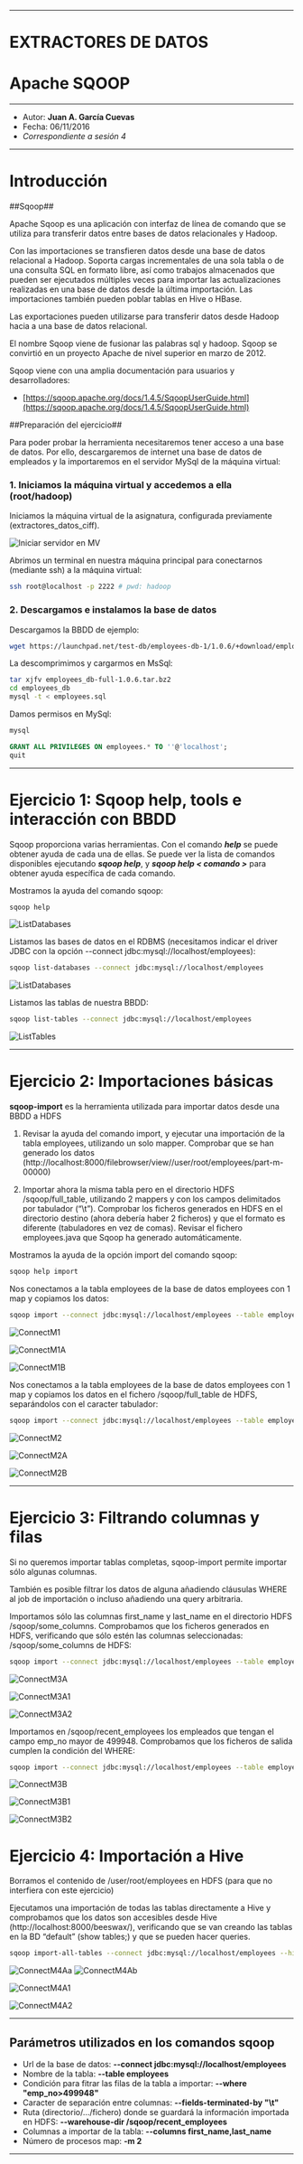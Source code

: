 ***
# EXTRACTORES DE DATOS
# Apache SQOOP
***
- Autor: **Juan A. García Cuevas**
- Fecha: 06/11/2016
- _Correspondiente a sesión 4_

***
# Introducción

##Sqoop##

Apache Sqoop es una aplicación con interfaz de línea de comando que se utiliza para transferir datos entre bases de datos relacionales y Hadoop.

Con las importaciones se transfieren datos desde una base de datos relacional a Hadoop. Soporta cargas incrementales de una sola tabla o de una consulta SQL en formato libre, así como trabajos almacenados que pueden ser ejecutados múltiples veces para importar las actualizaciones realizadas en una base de datos desde la última importación. Las importaciones también pueden poblar tablas en Hive o HBase.

Las exportaciones pueden utilizarse para transferir datos desde Hadoop hacia a una base de datos relacional.

El nombre Sqoop viene de fusionar las palabras sql y hadoop. Sqoop se convirtió en un proyecto Apache de nivel superior en marzo de 2012.

Sqoop viene con una amplia documentación para usuarios y desarrolladores:

- [https://sqoop.apache.org/docs/1.4.5/SqoopUserGuide.html](https://sqoop.apache.org/docs/1.4.5/SqoopUserGuide.html)

##Preparación del ejercicio##

Para poder probar la herramienta necesitaremos tener acceso a una base de datos. Por ello, descargaremos de internet una base de datos de empleados y la importaremos en el servidor MySql de la máquina virtual:

### 1. Iniciamos la máquina virtual y accedemos a ella (root/hadoop)

Iniciamos la máquina virtual de la asignatura, configurada previamente (extractores_datos_ciff).

![Iniciar servidor en MV](images/s2/SatrtServer.png)

Abrimos un terminal en nuestra máquina principal para conectarnos (mediante ssh) a la máquina virtual:
```bash
ssh root@localhost -p 2222 # pwd: hadoop
```

### 2. Descargamos e instalamos la base de datos

Descargamos la BBDD de ejemplo:
```bash
wget https://launchpad.net/test-db/employees-db-1/1.0.6/+download/employees_db-full-1.0.6.tar.bz2
```

La descomprimimos y cargarmos en MsSql:
```bash
tar xjfv employees_db-full-1.0.6.tar.bz2
cd employees_db
mysql -t < employees.sql
```

Damos permisos en MySql:
```bash
mysql
```
```sql
GRANT ALL PRIVILEGES ON employees.* TO ''@'localhost';
quit
```

***
# Ejercicio 1: Sqoop help, tools e interacción con BBDD

Sqoop proporciona varias herramientas. Con el comando _**help**_ se puede obtener ayuda de cada una de ellas. Se puede ver la lista de comandos disponibles ejecutando _**sqoop help**_, y **_sqoop help < comando >_** para obtener ayuda específica de cada comando.

Mostramos la ayuda del comando sqoop:
```bash
sqoop help
```
![ListDatabases](./images/s4/SqoopHelp.png)

Listamos las bases de datos en el RDBMS (necesitamos indicar el driver JDBC con la opción --connect jdbc:mysql://localhost/employees):
```bash
sqoop list-databases --connect jdbc:mysql://localhost/employees
```
![ListDatabases](./images/s4/ListDatabases.png)

Listamos las tablas de nuestra BBDD:
```bash
sqoop list-tables --connect jdbc:mysql://localhost/employees
```
![ListTables](./images/s4/ListTables.png)


***
# Ejercicio 2: Importaciones básicas

**sqoop-import** es la herramienta utilizada para importar datos desde una BBDD a HDFS

1. Revisar la ayuda del comando import, y ejecutar una importación de la tabla employees, utilizando un solo mapper. Comprobar que se han generado los datos (http://localhost:8000/filebrowser/view//user/root/employees/part-m-00000)

2. Importar ahora la misma tabla pero en el directorio HDFS /sqoop/full_table, utilizando 2 mappers y con los campos delimitados por tabulador (“\t”). Comprobar los ficheros generados en HDFS en el directorio destino (ahora debería haber 2 ficheros) y que el formato es diferente (tabuladores en vez de comas). Revisar el fichero employees.java que Sqoop ha generado automáticamente.

Mostramos la ayuda de la opción import del comando sqoop:
```bash
sqoop help import
```

Nos conectamos a la tabla employees de la base de datos employees con 1 map y copiamos los datos:
```bash
sqoop import --connect jdbc:mysql://localhost/employees --table employees -m 1
```
![ConnectM1](./images/s4/ConnectM1.png)

![ConnectM1A](./images/s4/ConnectM1A.png)

![ConnectM1B](./images/s4/ConnectM1B.png)

Nos conectamos a la tabla employees de la base de datos employees con 1 map y copiamos los datos en el fichero /sqoop/full_table de HDFS, separándolos con el caracter tabulador:
```bash
sqoop import --connect jdbc:mysql://localhost/employees --table employees -m 2 --fields-terminated-by "\t" --target-dir /sqoop/full_table
```
![ConnectM2](./images/s4/ConnectM2.png)

![ConnectM2A](./images/s4/ConnectM2A.png)

![ConnectM2B](./images/s4/ConnectM2B.png)

***
# Ejercicio 3: Filtrando columnas y filas

Si no queremos importar tablas completas, sqoop-import permite importar sólo algunas columnas.

También es posible filtrar los datos de alguna añadiendo cláusulas WHERE al job de importación o incluso añadiendo una query arbitraria.

Importamos sólo las columnas first_name y last_name en el directorio HDFS /sqoop/some_columns. Comprobamos que los ficheros generados en HDFS, verificando que sólo estén las columnas seleccionadas:
/sqoop/some_columns de HDFS:
```bash
sqoop import --connect jdbc:mysql://localhost/employees --table employees --columns first_name,last_name -m 2 --fields-terminated-by "\t" --target-dir /sqoop/some_columns
```
![ConnectM3A](./images/s4/ConnectM3A.png)

![ConnectM3A1](./images/s4/ConnectM3A1.png)

![ConnectM3A2](./images/s4/ConnectM3A2.png)

Importamos en /sqoop/recent_employees los empleados que tengan el campo emp_no mayor de 499948. Comprobamos que los ficheros de salida cumplen la condición del WHERE:
```bash
sqoop import --connect jdbc:mysql://localhost/employees --table employees --where "emp_no>499948" --fields-terminated-by "\t" --warehouse-dir /sqoop/recent_employees
```
![ConnectM3B](./images/s4/ConnectM3B.png)

![ConnectM3B1](./images/s4/ConnectM3B1.png)

![ConnectM3B2](./images/s4/ConnectM3B2.png)

# Ejercicio 4: Importación a Hive

Borramos el contenido de /user/root/employees en HDFS (para que no interfiera con este ejercicio)

Ejecutamos una importación de todas las tablas directamente a Hive y comprobamos que los datos son accesibles desde Hive (http://localhost:8000/beeswax/), verificando que se van creando las tablas en la BD “default” (show tables;) y que se pueden hacer queries.

```bash
sqoop import-all-tables --connect jdbc:mysql://localhost/employees --hive-import --warehouse-dir /sqoop/hive
```

![ConnectM4Aa](./images/s4/ConnectM4Aa.png)
![ConnectM4Ab](./images/s4/ConnectM4Ab.png)

![ConnectM4A1](./images/s4/ConnectM4A1.png)

![ConnectM4A2](./images/s4/ConnectM4A2.png)


***
## Parámetros utilizados en los comandos sqoop

- Url de la base de datos: **--connect jdbc:mysql://localhost/employees**
- Nombre de la tabla: **--table employees**
- Condición para fitrar las filas de la tabla a importar: **--where "emp_no>499948"**
- Caracter de separación entre columnas: **--fields-terminated-by "\t"**
- Ruta (directorio/.../fichero) donde se guardará la información importada en HDFS: **--warehouse-dir /sqoop/recent_employees**
- Columnas a importar de la tabla: **--columns first_name,last_name**
- Número de procesos map: **-m 2**

***
